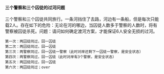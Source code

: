 #### 三个警察和三个囚徒的过河问题

三个警察和三个囚徒共同旅行。一条河挡住了去路，河边有一条船，但是每次只能载2人。存在如下的危险：无论在河的哪边，当囚徒人数多于警察的人数时，将有警察被囚徒杀死。问题：请问如何确定渡河方案，才能保证6人安全无损的过河。

```
第一次：两囚徒同过，回一囚徒
第二次：两囚徒同过，回一囚徒
第三次：两警察同过，回一囚徒一警察（此时对岸还剩下一囚徒一警察，是安全状态）
第四次：两警察同过，回一囚徒（此时对岸有3个警察，是安全状态）
第五次：两囚徒同过，回一囚徒
第六次：两囚徒同过；over

```